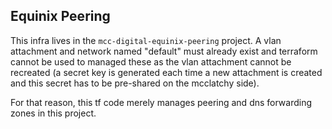 ## Equinix Peering ##

This infra lives in the `mcc-digital-equinix-peering` project. A vlan
attachment and network named "default" must already exist and terraform cannot
be used to managed these as the vlan attachment cannot be recreated (a secret
key is generated each time a new attachment is created and this secret has to
be pre-shared on the mcclatchy side).

For that reason, this tf code merely manages peering and dns forwarding zones
in this project.
